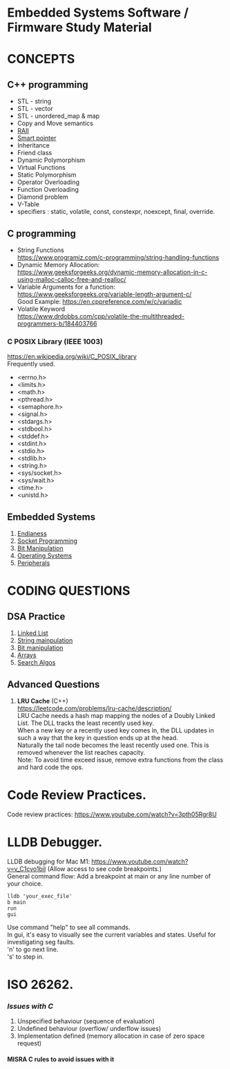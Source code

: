# Embedded Systems Software / Firmware Study Material

# CONCEPTS

## C++ programming 
* STL - string
* STL - vector
* STL - unordered_map & map
* Copy and Move semantics
* [RAII](c++_concepts/RAII.md)
* [Smart pointer](c++_concepts/smart_pointer.md)
* Inheritance
* Friend class
* Dynamic Polymorphism
* Virtual Functions
* Static Polymorphism
* Operator Overloading
* Function Overloading
* Diamond problem
* V-Table
* specifiers : static, volatile, const, constexpr, noexcept, final, override.

## C programming
* String Functions <br />
https://www.programiz.com/c-programming/string-handling-functions
* Dynamic Memory Allocation: <br />
https://www.geeksforgeeks.org/dynamic-memory-allocation-in-c-using-malloc-calloc-free-and-realloc/ 
* Variable Arguments for a function: <br />
https://www.geeksforgeeks.org/variable-length-argument-c/ <br />
Good Example: https://en.cppreference.com/w/c/variadic
* Volatile Keyword <br />
https://www.drdobbs.com/cpp/volatile-the-multithreaded-programmers-b/184403766

### C POSIX Library (IEEE 1003)
https://en.wikipedia.org/wiki/C_POSIX_library <br />
Frequently used.
* <errno.h>
* <limits.h>
* <math.h>
* <pthread.h>
* <semaphore.h>
* <signal.h>
* <stdargs.h>
* <stdbool.h>
* <stddef.h>
* <stdint.h>
* <stdio.h>
* <stdlib.h>
* <string.h>
* <sys/socket.h>
* <sys/wait.h>
* <time.h>
* <unistd.h>

## Embedded Systems
1. [Endianess](endianess_check/README.md)
2. [Socket Programming](socket_programming/README.md)
3. [Bit Manipulation](bit_manipulation/README.md)
4. [Operating Systems](operating_systems/README.md)
5. [Peripherals]()

# CODING QUESTIONS

## DSA Practice
1. [Linked List](linked_list/README.md)
2. [String mainpulation](string_manipulation/README.md)
3. [Bit manipulation](bit_manipulation/README.md)
4. [Arrays](arrays/README.md)
5. [Search Algos](search/README.md)

## Advanced Questions
1. **LRU Cache** (C++) <br />
https://leetcode.com/problems/lru-cache/description/ <br />
LRU Cache needs a hash map mapping the nodes of a Doubly Linked List. The DLL tracks the least recently used key. <br />
When a new key or a recently used key comes in, the DLL updates in such a way that the key in question ends up at the head. <br />
Naturally the tail node becomes the least recently used one. This is removed whenever the list reaches capacity. <br />
Note: To avoid time exceed issue, remove extra functions from the class and hard code the ops. <br />

# Code Review Practices.
Code review practices: https://www.youtube.com/watch?v=3pth05Rgr8U <br />

# LLDB Debugger.
LLDB debugging for Mac M1: https://www.youtube.com/watch?v=v_C1cvo1biI (Allow access to see code breakpoints.) <br />
General command flow: 
Add a breakpoint at main or any line number of your choice.
```
lldb 'your_exec_file'
b main
run
gui
```
Use command "help" to see all commands.<br />
In gui, it's easy to visually see the current variables and states. Useful for investigating seg faults.<br />
'n' to go next line. <br />
's' to step in. <br />

# ISO 26262.
### *Issues with C*
1. Unspecified behaviour (sequence of evaluation)
2. Undefined behaviour (overflow/ underflow issues)
3. Implementation defined (memory allocation in case of zero space request)
#### MISRA C rules to avoid issues with it